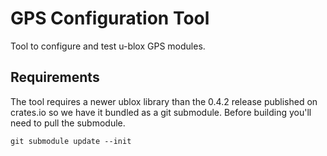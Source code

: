 # GPS Configuration Tool

Tool to configure and test u-blox GPS modules.

## Requirements

The tool requires a newer ublox library than the 0.4.2 release published on crates.io so we have it bundled as a git submodule.  Before building you'll need to pull the submodule.

```shell
git submodule update --init
```
